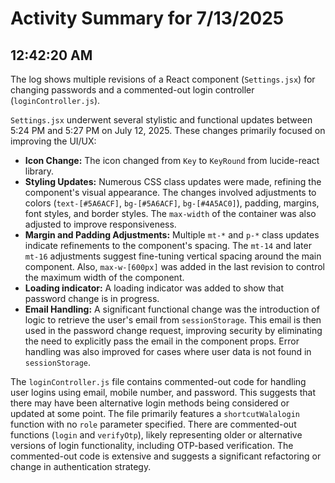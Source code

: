 # Activity Summary for 7/13/2025

## 12:42:20 AM
The log shows multiple revisions of a React component (`Settings.jsx`) for changing passwords and a commented-out login controller (`loginController.js`).

`Settings.jsx` underwent several stylistic and functional updates between 5:24 PM and 5:27 PM on July 12, 2025.  These changes primarily focused on improving the UI/UX:

* **Icon Change:** The icon changed from `Key` to `KeyRound` from lucide-react library.
* **Styling Updates:**  Numerous CSS class updates were made, refining the component's visual appearance.  The changes involved adjustments to colors (`text-[#5A6ACF]`, `bg-[#5A6ACF]`, `bg-[#4A5AC0]`), padding, margins, font styles, and border styles. The `max-width` of the container was also adjusted to improve responsiveness.
* **Margin and Padding Adjustments:** Multiple `mt-*` and `p-*` class updates indicate refinements to the component's spacing.  The `mt-14` and later `mt-16` adjustments suggest fine-tuning vertical spacing around the main component.  Also, `max-w-[600px]` was added in the last revision to control the maximum width of the component.
* **Loading indicator:** A loading indicator was added to show that password change is in progress.  
* **Email Handling:** A significant functional change was the introduction of logic to retrieve the user's email from `sessionStorage`.  This email is then used in the password change request, improving security by eliminating the need to explicitly pass the email in the component props. Error handling was also improved for cases where user data is not found in `sessionStorage`.

The `loginController.js` file contains commented-out code for handling user logins using email, mobile number, and password. This suggests that there may have been alternative login methods being considered or updated at some point. The file primarily features a `shortcutWalalogin` function with no `role` parameter specified. There are commented-out functions (`login` and `verifyOtp`), likely representing older or alternative versions of login functionality, including OTP-based verification.  The commented-out code is extensive and suggests a significant refactoring or change in authentication strategy.
